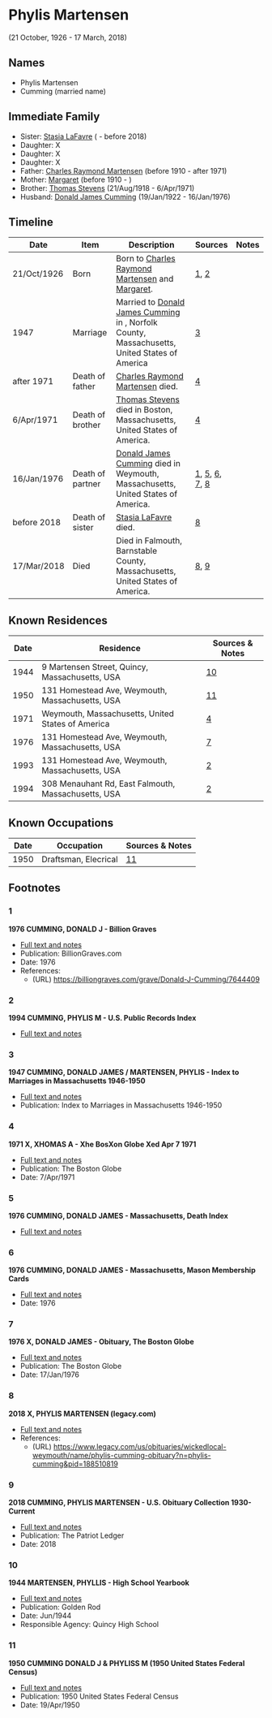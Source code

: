 ﻿---
layout: person
subject_key: i56344636
permalink: /people/i56344636
---

# Phylis Martensen
(21 October, 1926 - 17 March, 2018)

## Names

* Phylis Martensen
* Cumming (married name)

## Immediate Family

* Sister: [Stasia LaFavre](./@16839684@-stasia-lafavre-b-d2018.md) ( - before 2018)
* Daughter: X
* Daughter: X
* Daughter: X
* Father: [Charles Raymond Martensen](./@83409318@-charles-raymond-martensen-b1910-d1971.md) (before 1910 - after 1971)
* Mother: [Margaret](./@17287208@-margaret-b1910-d.md) (before 1910 - )
* Brother: [Thomas Stevens](./@21623356@-thomas-stevens-b1918-8-21-d1971-4-6.md) (21/Aug/1918 - 6/Apr/1971)
* Husband: [Donald James Cumming](./@42110198@-donald-james-cumming-b1922-1-19-d1976-1-16.md) (19/Jan/1922 - 16/Jan/1976)

## Timeline

Date | Item | Description | Sources | Notes
---|---|---|---|---
21/Oct/1926 | Born | Born to [Charles Raymond Martensen](./@83409318@-charles-raymond-martensen-b1910-d1971.md) and [Margaret](./@17287208@-margaret-b1910-d.md). | [1](#1), [2](#2) | 
1947 | Marriage | Married to [Donald James Cumming](./@42110198@-donald-james-cumming-b1922-1-19-d1976-1-16.md) in , Norfolk County, Massachusetts, United States of America | [3](#3) | 
after 1971 | Death of father | [Charles Raymond Martensen](./@83409318@-charles-raymond-martensen-b1910-d1971.md) died. | [4](#4) | 
6/Apr/1971 | Death of brother | [Thomas Stevens](./@21623356@-thomas-stevens-b1918-8-21-d1971-4-6.md) died in Boston, Massachusetts, United States of America. | [4](#4) | 
16/Jan/1976 | Death of partner | [Donald James Cumming](./@42110198@-donald-james-cumming-b1922-1-19-d1976-1-16.md) died in Weymouth, Massachusetts, United States of America. | [1](#1), [5](#5), [6](#6), [7](#7), [8](#8) | 
before 2018 | Death of sister | [Stasia LaFavre](./@16839684@-stasia-lafavre-b-d2018.md) died. | [8](#8) | 
17/Mar/2018 | Died | Died in Falmouth, Barnstable County, Massachusetts, United States of America. | [8](#8), [9](#9) | 

## Known Residences

Date | Residence | Sources & Notes
---|---|---
1944 | 9 Martensen Street, Quincy, Massachusetts, USA | [10](#10)
1950 | 131 Homestead Ave, Weymouth, Massachusetts, USA | [11](#11)
1971 | Weymouth, Massachusetts, United States of America | [4](#4)
1976 | 131 Homestead Ave, Weymouth, Massachusetts, USA | [7](#7)
1993 | 131 Homestead Ave, Weymouth, Massachusetts, USA | [2](#2)
1994 | 308 Menauhant Rd, East Falmouth, Massachusetts, USA | [2](#2)

## Known Occupations

Date | Occupation | Sources & Notes
---|---|---
1950 | Draftsman, Elecrical | [11](#11)

## Footnotes

### 1

**1976 CUMMING, DONALD J - Billion Graves**

* [Full text and notes](../sources/@70188431@-1976-cumming,-donald-j-billion-graves.md)
* Publication: BillionGraves.com
* Date: 1976
* References: 
  * (URL) https://billiongraves.com/grave/Donald-J-Cumming/7644409

### 2

**1994 CUMMING, PHYLIS M - U.S. Public Records Index**

* [Full text and notes](../sources/@89400755@-1994-cumming,-phylis-m-u.s.-public-records-index.md)

### 3

**1947 CUMMING, DONALD JAMES / MARTENSEN, PHYLIS - Index to Marriages in Massachusetts 1946-1950**

* [Full text and notes](../sources/@14325957@-1947-cumming,-donald-james-martensen,-phylis-index-to-marriages-in-massachusetts-1946-1950.md)
* Publication: Index to Marriages in Massachusetts 1946-1950

### 4

**1971 X, XHOMAS A - Xhe BosXon Globe Xed Apr 7 1971**

* [Full text and notes](../sources/@15224340@-1971-stevens,-thomas-a-the-boston-globe-wed-apr-7-1971.md)
* Publication: The Boston Globe
* Date: 7/Apr/1971

### 5

**1976 CUMMING, DONALD JAMES - Massachusetts, Death Index**

* [Full text and notes](../sources/@32789084@-1976-cumming,-donald-james-massachusetts,-death-index.md)

### 6

**1976 CUMMING, DONALD JAMES - Massachusetts, Mason Membership Cards**

* [Full text and notes](../sources/@9502172@-1976-cumming,-donald-james-massachusetts,-mason-membership-cards.md)
* Date: 1976

### 7

**1976 X, DONALD JAMES - Obituary, The Boston Globe**

* [Full text and notes](../sources/@9309248@-1976-cumming,-donald-james-obituary,-the-boston-globe.md)
* Publication: The Boston Globe
* Date: 17/Jan/1976

### 8

**2018 X, PHYLIS MARTENSEN (legacy.com)**

* [Full text and notes](../sources/@82326377@-2018-cumming,-phylis-martensen-legacy.com-.md)
* References: 
  * (URL) https://www.legacy.com/us/obituaries/wickedlocal-weymouth/name/phylis-cumming-obituary?n=phylis-cumming&pid=188510819

### 9

**2018 CUMMING, PHYLIS MARTENSEN - U.S. Obituary Collection 1930-Current**

* [Full text and notes](../sources/@26844488@-2018-cumming,-phylis-martensen-u.s.-obituary-collection-1930-current.md)
* Publication: The Patriot Ledger
* Date: 2018

### 10

**1944 MARTENSEN, PHYLLIS - High School Yearbook**

* [Full text and notes](../sources/@93426048@-1944-martensen,-phyllis-high-school-yearbook.md)
* Publication: Golden Rod
* Date: Jun/1944
* Responsible Agency: Quincy High School

### 11

**1950 CUMMING DONALD J & PHYLISS M (1950 United States Federal Census)**

* [Full text and notes](../sources/@27735408@-1950-cumming-donald-j-&-phyliss-m-1950-united-states-federal-census-.md)
* Publication: 1950 United States Federal Census
* Date: 19/Apr/1950

